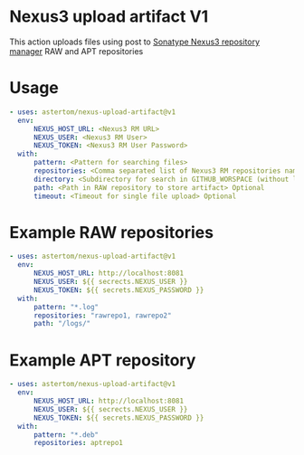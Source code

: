# Nexus3 upload artifact V1

This action uploads files using post to [Sonatype Nexus3 repository manager](https://www.sonatype.com/products/sonatype-nexus-repository) RAW and APT repositories

# Usage

```yaml
- uses: astertom/nexus-upload-artifact@v1
  env:
      NEXUS_HOST_URL: <Nexus3 RM URL>
      NEXUS_USER: <Nexus3 RM User>
      NEXUS_TOKEN: <Nexus3 RM User Password>
  with:
      pattern: <Pattern for searching files>
      repositories: <Comma separated list of Nexus3 RM repositories names>
      directory: <Subdirectory for search in GITHUB_WORSPACE (without leading slash)> Optional
      path: <Path in RAW repository to store artifact> Optional
      timeout: <Timeout for single file upload> Optional
```

# Example RAW repositories

```yaml
- uses: astertom/nexus-upload-artifact@v1
  env:
      NEXUS_HOST_URL: http://localhost:8081
      NEXUS_USER: ${{ secrects.NEXUS_USER }}
      NEXUS_TOKEN: ${{ secrets.NEXUS_PASSWORD }}
  with:
      pattern: "*.log"
      repositories: "rawrepo1, rawrepo2"
      path: "/logs/"
```

# Example APT repository

```yaml
- uses: astertom/nexus-upload-artifact@v1
  env:
      NEXUS_HOST_URL: http://localhost:8081
      NEXUS_USER: ${{ secrects.NEXUS_USER }}
      NEXUS_TOKEN: ${{ secrets.NEXUS_PASSWORD }}
  with:
      pattern: "*.deb"
      repositories: aptrepo1
```
